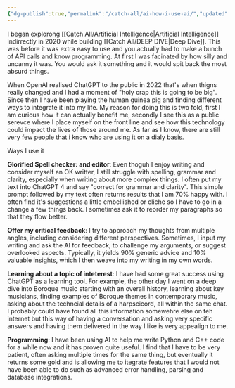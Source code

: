 ```yaml
---
{"dg-publish":true,"permalink":"/catch-all/ai-how-i-use-ai/","updated":"2023-12-12T20:50:50.000-07:00"}
---
```


I began explorong [[Catch All/Artificial Intelligence\|Artificial Intelligence]] indirrectly in 2020 while building [[Catch All/DEEP DIVE\|Deep Dive]]. This was before it was extra easy to use and you actually had to make a bunch of API calls and know programming. At first I was facinated by how silly and uncanny it was. You would ask it something and it would spit back the most absurd things. 

When OpenAI realised ChatGPT to the public in 2022 that's when thigns really changed and I had a moment of "holy crap this is going to be big". Since then I have been playing the human guinea pig and finding different ways to integrate it into my life.  My reason for doing this is two fold, first I am curious how it can actually benefit me, secondly I see this as a public serevce where I place myself on the front line and see how this technology could impact the lives of those around me. As far as I know, there are still very few people that i know who are using it on a dialy basis. 


Ways I use it

**Glorified Spell checker: and editor**:  Even thoguh I enjoy writing and consider myself an OK writter, I still struggle with spelling, grammar and clarity, especially when writing about more complex things. I often put my text into ChatGPT 4 and say "correct for grammar and clarity". This simple prompt followed by my text often returns results that I am 70% happy with. I often find it's suggestions a little embellished or cliche so I have to go in a change a few things back. I sometimes ask it to reorder my paragraphs so that they flow better. 

**Offer my critical feedback**: I try to approach my thoughts from multiple angles, including considering different perspectives. Sometimes, I input my writing and ask the AI for feedback, to challenge my arguments, or suggest overlooked aspects. Typically, it yields 90% generic advice and 10% valuable insights, which I then weave into my writing in my own words.

**Learning about a topic of inteterest**: I have had some great success using ChatGPT as a learning tool. For example, the other day I went on a deep dive into Boroque music starting with an overall history, learning about key musicians, finding examples of Boroque themes in contemporary music, asking about the techncial details of a harpscicord, all within the same chat. I probably could have found all this information somewehre else on teh internet but this way of having a conversation and asking very specific answers and having them delivered in the way I like is very appealign to me. 

**Programming**: I have been using AI to help me write Python and C++ code for a while now and it has proven quite useful. I find that I have to be very patient, often asking multiple times for the same thing, but eventually it returns some gold and is allowing me to itegrate features that I would not have been able to do such as advanced error handling, parsing and database integrations. 



